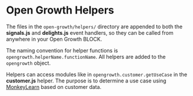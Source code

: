 # Open Growth Helpers

The files in the `open-growth/helpers/` directory are appended to both the **signals.js** and **delights.js** event handlers, so they can be called from anywhere in your Open Growth BLOCK.

The naming convention for helper functions is `opengrowth.helperName.functionName`. All helpers are added to the `opengrowth` object.

Helpers can access modules like in `opengrowth.customer.getUseCase` in the **customer.js** helper. The purpose is to determine a use case using [MonkeyLearn](http://monkeylearn.com/) based on customer data.